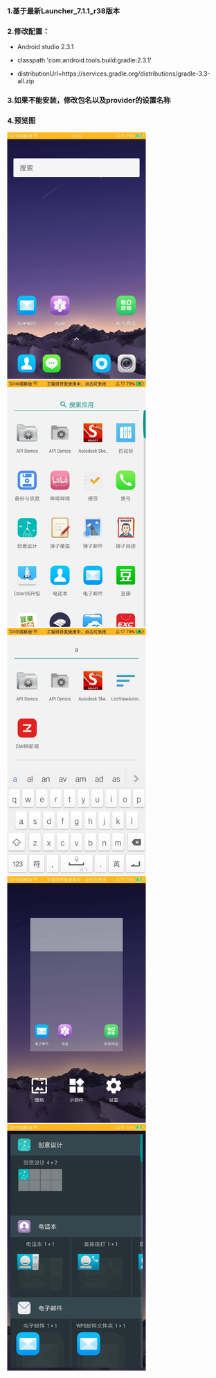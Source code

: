 ### 1.基于最新Launcher_7.1.1_r38版本

### 2.修改配置：

* Android studio 2.3.1

* classpath 'com.android.tools.build:gradle:2.3.1'

* distributionUrl=https\://services.gradle.org/distributions/gradle-3.3-all.zip

### 3.如果不能安装，修改包名以及provider的设置名称

### 4.预览图

<img width="320" src="/art/launcher1.jpg"/>
<img width="320" src="/art/launcher2.jpg"/>
<img width="320" src="/art/launcher3.jpg"/>
<img width="320" src="/art/launcher4.jpg"/>
<img width="320" src="/art/launcher5.jpg"/>



